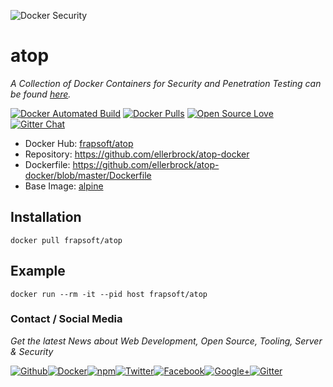 ![Docker Security](https://github.frapsoft.com/top/docker-security.jpg)

# atop

_A Collection of Docker Containers for Security and Penetration Testing can be found [here](https://github.com/ellerbrock/docker-security-container)._

[![Docker Automated Build](https://img.shields.io/docker/automated/frapsoft/atop.svg)](https://hub.docker.com/r/frapsoft/atop/) [![Docker Pulls](https://img.shields.io/docker/pulls/frapsoft/atop.svg)](https://hub.docker.com/r/frapsoft/atop/) [![Open Source Love](https://badges.frapsoft.com/os/v1/open-source.svg)](https://github.com/ellerbrock/open-source-badges/) [![Gitter Chat](https://badges.gitter.im/frapsoft/frapsoft.svg)](https://gitter.im/frapsoft/frapsoft/)

- Docker Hub: [frapsoft/atop](https://hub.docker.com/r/frapsoft/atop/)
- Repository: <https://github.com/ellerbrock/atop-docker>
- Dockerfile: <https://github.com/ellerbrock/atop-docker/blob/master/Dockerfile>
- Base Image: [alpine](https://hub.docker.com/_/alpine/)

## Installation

`docker pull frapsoft/atop`

## Example

`docker run --rm -it --pid host frapsoft/atop`

### Contact / Social Media

_Get the latest News about Web Development, Open Source, Tooling, Server & Security_

[![Github](https://github.frapsoft.com/social/github.png)](https://github.com/ellerbrock/)[![Docker](https://github.frapsoft.com/social/docker.png)](https://hub.docker.com/u/frapsoft/)[![npm](https://github.frapsoft.com/social/npm.png)](https://www.npmjs.com/~ellerbrock)[![Twitter](https://github.frapsoft.com/social/twitter.png)](https://twitter.com/frapsoft/)[![Facebook](https://github.frapsoft.com/social/facebook.png)](https://www.facebook.com/frapsoft/)[![Google+](https://github.frapsoft.com/social/google-plus.png)](https://plus.google.com/116540931335841862774)[![Gitter](https://github.frapsoft.com/social/gitter.png)](https://gitter.im/frapsoft/frapsoft/)
